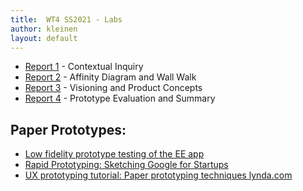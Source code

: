 ```yaml
---
title:  WT4 SS2021 - Labs
author: kleinen
layout: default
---
```


* [Report 1](report-1/) - Contextual Inquiry
* [Report 2](report-2/) - Affinity Diagram and Wall Walk
* [Report 3](report-3/) - Visioning and Product Concepts
* [Report 4](report-4/) - Prototype Evaluation and Summary


## Paper Prototypes:
* [Low fidelity prototype testing of the EE app](https://www.youtube.com/watch?v=yafaGNFu8Eg)
* [Rapid Prototyping: Sketching Google for Startups](https://www.youtube.com/watch?v=JMjozqJS44M)
* [UX prototyping tutorial: Paper prototyping techniques lynda.com](https://www.youtube.com/watch?v=FS00UIo12Xk)
